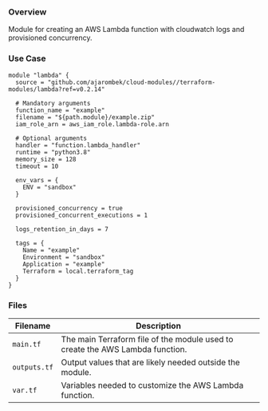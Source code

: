 ### Overview

Module for creating an AWS Lambda function with cloudwatch logs and provisioned concurrency.

### Use Case

```hcl-terraform
module "lambda" {
  source = "github.com/ajarombek/cloud-modules//terraform-modules/lambda?ref=v0.2.14"

  # Mandatory arguments
  function_name = "example"
  filename = "${path.module}/example.zip"
  iam_role_arn = aws_iam_role.lambda-role.arn

  # Optional arguments
  handler = "function.lambda_handler"
  runtime = "python3.8"
  memory_size = 128
  timeout = 10
  
  env_vars = {
    ENV = "sandbox"
  }

  provisioned_concurrency = true
  provisioned_concurrent_executions = 1

  logs_retention_in_days = 7

  tags = {
    Name = "example"
    Environment = "sandbox"
    Application = "example"
    Terraform = local.terraform_tag
  }
}
```

### Files

| Filename                 | Description                                                                     |
|--------------------------|---------------------------------------------------------------------------------|
| `main.tf`                | The main Terraform file of the module used to create the AWS Lambda function.   |
| `outputs.tf`             | Output values that are likely needed outside the module.                        |
| `var.tf`                 | Variables needed to customize the AWS Lambda function.                          |